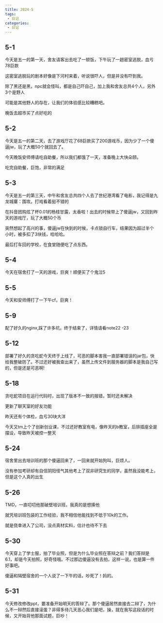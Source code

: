 ```yaml
---
title: 2024-5
tags:
 - 日记
categories: 
 - 日记
---
```


## 5-1
今天是五一的第一天，舍友请客出去吃了一顿饭，下午玩了一趟密室逃脱，血亏78巨款

这密室逃脱玩的剧本好像是下河村来着，听说很吓人，但是并没有吓到我。

除了黑还是黑，npc就会怪叫，都是自己吓自己，加上我和舍友总共4个人，另外3个是野人

可能是其他野人的存在，让我们的体验感比较糟糕吧。

晚饭去超市买了点好吃的

## 5-2

今天是五一的第二天，去了游戏厅花了68巨款买了200游戏币，因为少了一个傻逼jw，玩了大概50个就回去了。

今天晚饭安师傅请吃自助餐，所以我们都饿了一天，准备晚上大快朵颐。

吃完自助餐，巨饱，非常的满足

## 5-3

今天是五一的第三天，中午和舍友总共四个人去了世纪港湾看了电影，我记得是九龙城寨：围攻。打戏看着挺不错的

在抖音团购炫了杯0.01的杨枝甘露，太香啦！出去的时候带上了傻逼jw，又回到昨天的游戏厅，玩了大概50个币

突然想起了高兴的事，傻逼jw在快到的时候，卡点锁自行车，结果因为超过半个小时，被多扣了3块钱，哈哈哈。

最后打车回的学校，在食堂随便吃了点东西。

## 5-4

今天在宿舍打了一天的游戏，巨爽！顺便买了个鬼泣5

## 5-5

今天和安师傅打了一下午cf，巨爽！

## 5-9
配了好久的nginx,踩了许多坑，终于结束了，详情请看note22 -23

## 5-12
部署了好久的贪吃蛇今天终于上线了，可恶的脚本害我一直部署错误的jar包，快给我整破防了。不过还好被我查出来了，虽然上传文件到服务器的脚本是我自己写的，但是还是可恶啊!

## 5-18
贪吃蛇项目在运行代码时，出现了版本不一致的报错，暂时还未解决

更新了聊天室的好友功能

昨天还有个体检，血亏30块大洋

今天又tm上个了创新创业课，不过还好教室有电，像昨天的b教室，后排插座全是摆设，导致昨天被控一整天

## 5-24
宿舍里出去培训班的那个傻逼回来了，一回来就开始狗叫，巨烦人。

没有参加考研却有自信阴阳怪气其他考上了双非研究生的同学，虽然我没能考上，但是这个人真的出生

## 5-26
TMD，一直叨叨他那破壁培训班，我真的是想揍他

就凭培训班包装的工作经验，我不相信他能找到不低于10k的工作。

就是侥幸进入了公司，没点真材实料，估计也待不下去

## 5-30
今天穿上了学士服，拍了毕业照，但是为什么毕业照在答辩之前？我们答辩是6.1，却是今天拍照，好奇怪哦。不过那边傻逼没有去拍，这样一说，也是算一件好事吧。

傻逼和隔壁宿舍的一个人说了一下午的话，吵死了！妈的。

## 5-31
今天修改修改ppt，要准备开始明天的答辩了。那个傻逼居然直接去二辩了，为什么不一辩然后直接滚蛋？非得多待几天恶心我们是吧，操，就在我写这段话的时候，又开始背他那面试题，巨吵！